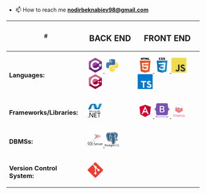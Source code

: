 - 📫 How to reach me **nodirbeknabiev98@gmail.com**

<table>
    <thead>
        <tr>
            <th>#</th>
            <th><h2 >BACK END </h2></th>
            <th><h2 >FRONT END</h2></th>
        </tr>
    </thead>
    <tbody>
        <tr>
            <td><h3 >Languages:</h3></td>
            <td>
              <p > 
                <a href="https://www.w3schools.com/cs/" target="_blank" rel="noreferrer">
                  <img src="./images/csharp.svg" alt="csharp" width="40" height="40"/> 
                </a> 
                <a href="https://www.python.org" target="_blank" rel="noreferrer">
                  <img src="./images/python.svg" alt="python" width="40" height="40"/> 
                </a> 
                <a href="https://www.w3schools.com/cpp/" target="_blank" rel="noreferrer"> 
                  <img src="./images/cplusplus.svg" alt="cplusplus" width="40" height="40"/>
                </a> 
            </p>
            </td>
            <td>
                <p >
                  <a href="https://www.w3.org/html/" target="_blank" rel="noreferrer"> 
                    <img src="./images/html5.svg" alt="html5" width="40" height="40"/> 
                  </a> 
                  <a href="https://www.w3schools.com/css/" target="_blank" rel="noreferrer">
                    <img src="./images/css3.svg" alt="css3" width="40" height="40"/> 
                  </a> 
                 <a href="https://developer.mozilla.org/en-US/docs/Web/JavaScript" target="_blank" rel="noreferrer"> 
                   <img src="./images/javascript.svg" alt="javascript" width="40" height="40"/> 
                 </a> 
                  <a href="https://www.typescriptlang.org/" target="_blank" rel="noreferrer"> 
                   <img src="./images/typescript.svg" alt="typescript" width="40" height="40"/> 
                 </a>
                </p>
            </td>
        </tr>
        <tr>
            <td><h3 >Frameworks/Libraries:</h3></td>
            <td>
                <p > 
                    <a href="https://dotnet.microsoft.com/" target="_blank" rel="noreferrer"> 
                      <img src="./images/dot-net.svg" alt="dotnet" width="40" height="40"/> 
                    </a> 
               </p>
            </td>
            <td>
                <p >
                   <a href="https://angular.io" target="_blank" rel="noreferrer"> 
                    <img src="./images/angular.svg" alt="angular" width="40" height="40"/> 
                  </a> 
                   <a href="https://getbootstrap.com" target="_blank" rel="noreferrer">
                    <img src="./images/bootstrap.svg" alt="bootstrap" width="40" height="40"/> 
                  </a> 
                   <a href="https://www.chartjs.org" target="_blank" rel="noreferrer">
                    <img src="./images/chartjs.svg" alt="chartjs" width="40" height="40"/> 
                  </a>
               </p>
            </td>
        </tr>
        <tr>
            <td>
                <h3 >DBMSs:</h3>
            </td>
            <td>
                <p > 
                  <a href="https://www.microsoft.com/en-us/sql-server" target="_blank" rel="noreferrer"> 
                  <img src="./images/microsoft-sql-server.svg" alt="mssql" width="40" height="40"/> 
                </a> 
                <a href="https://www.postgresql.org" target="_blank" rel="noreferrer">
                  <img src="./images/postgresql.svg" alt="postgresql" width="40" height="40"/>     </a> 
              </p>
            </td>
            <td></td>
        </tr>
        <tr>
            <td><h3>Version Control System:</h3></td>
            <td><p> 
                <a href="https://git-scm.com/" target="_blank" rel="noreferrer">
                  <img src="./images/git.svg" alt="git" width="40" height="40"/> 
                </a>
              </p></td>
            <td></td>
        </tr>
    </tbody>
</table>











